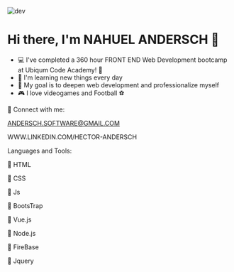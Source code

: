 ![dev](https://user-images.githubusercontent.com/69023039/89677575-11150000-d8c4-11ea-99f6-4b982253f839.jpg)


# Hi there, I'm NAHUEL ANDERSCH 👋


- :computer: I've completed a 360 hour FRONT END Web Development bootcamp at Ubiqum Code Academy! :scroll:
- :pencil: I'm learning new things every day 
- :pushpin: My goal is to deepen web development and professionalize myself
- :video_game: I love videogames and Football :soccer:

:email: Connect with me:

ANDERSCH.SOFTWARE@GMAIL.COM

WWW.LINKEDIN.COM/HECTOR-ANDERSCH

Languages and Tools:

:white_square_button: HTML

:white_square_button: CSS

:white_square_button: Js

:white_square_button: BootsTrap

:white_square_button: Vue.js

:white_square_button: Node.js

:white_square_button: FireBase

:white_square_button: Jquery



